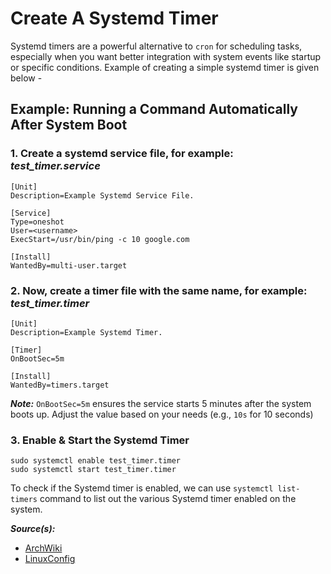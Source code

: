 # Create A Systemd Timer

Systemd timers are a powerful alternative to `cron` for scheduling tasks, especially when you want better integration with system events like startup or specific conditions. Example of creating a simple systemd timer is given below -

## Example: Running a Command Automatically After System Boot

### 1. Create a systemd service file, for example: **_test_timer.service_**

```
[Unit]
Description=Example Systemd Service File.

[Service]
Type=oneshot
User=<username>
ExecStart=/usr/bin/ping -c 10 google.com

[Install]
WantedBy=multi-user.target
```

### 2. Now, create a timer file with the same name, for example: **_test_timer.timer_**

```
[Unit]
Description=Example Systemd Timer.

[Timer]
OnBootSec=5m

[Install]
WantedBy=timers.target
```

**_Note:_** `OnBootSec=5m` ensures the service starts 5 minutes after the system boots up. Adjust the value based on your needs (e.g., `10s` for 10 seconds)

### 3. Enable & Start the Systemd Timer

```
sudo systemctl enable test_timer.timer
sudo systemctl start test_timer.timer
```

To check if the Systemd timer is enabled, we can use `systemctl list-timers` command to list out the various Systemd timer enabled on the system.

**_Source(s):_**

- [ArchWiki](https://wiki.archlinux.org/title/Systemd/Timers)
- [LinuxConfig](https://linuxconfig.org/how-to-schedule-tasks-with-systemd-timers-in-linux)
